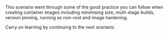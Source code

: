 This scenario went through some of the good practice you can follow when creating container images including minimising size, multi-stage builds, version pinning, running as non-root and image hardening.

Carry on learning by continuing to the next scenario.
